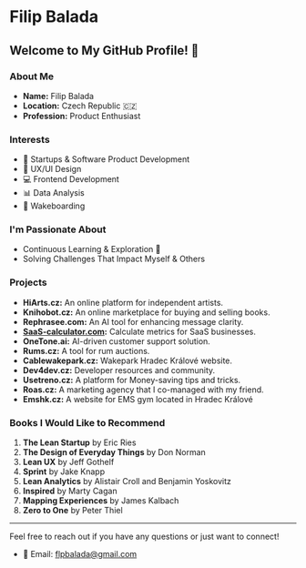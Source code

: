 # Filip Balada

## Welcome to My GitHub Profile! 👋

### About Me
- **Name:** Filip Balada
- **Location:** Czech Republic 🇨🇿
- **Profession:** Product Enthusiast 

### Interests
- 🚀 Startups & Software Product Development
- 🎨 UX/UI Design
- 💻 Frontend Development
- 📊 Data Analysis
- 🌊 Wakeboarding

### I'm Passionate About
- Continuous Learning & Exploration 🔭
- Solving Challenges That Impact Myself & Others

### Projects
- **HiArts.cz:** An online platform for independent artists.
- **Knihobot.cz:** An online marketplace for buying and selling books.
- **Rephrasee.com:** An AI tool for enhancing message clarity.
- **[SaaS-calculator.com](https://saas-calculator.com):** Calculate metrics for SaaS businesses.
- **OneTone.ai:** AI-driven customer support solution.
- **Rums.cz:** A tool for rum auctions.
- **Cablewakepark.cz:** Wakepark Hradec Králové website.
- **Dev4dev.cz:** Developer resources and community.
- **Usetreno.cz:** A platform for Money-saving tips and tricks.
- **Roas.cz:** A marketing agency that I co-managed with my friend.
- **Emshk.cz:** A website for EMS gym located in Hradec Králové

### Books I Would Like to Recommend
1. **The Lean Startup** by Eric Ries
2. **The Design of Everyday Things** by Don Norman
3. **Lean UX** by Jeff Gothelf
4. **Sprint** by Jake Knapp
5. **Lean Analytics** by Alistair Croll and Benjamin Yoskovitz
6. **Inspired** by Marty Cagan
7. **Mapping Experiences** by James Kalbach
8. **Zero to One** by Peter Thiel

---

Feel free to reach out if you have any questions or just want to connect!

- 📧 Email: [flpbalada@gmail.com](mailto:flpbalada@gmail.com)

